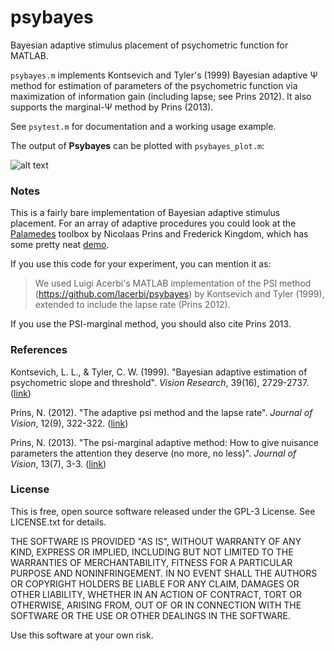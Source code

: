 # psybayes
Bayesian adaptive stimulus placement of psychometric function for MATLAB.

`psybayes.m` implements Kontsevich and Tyler's (1999) Bayesian adaptive Ψ method for estimation of parameters of the psychometric function via maximization of information gain (including lapse; see Prins 2012). It also supports the marginal-Ψ method by Prins (2013). 

See `psytest.m` for documentation and a working usage example.

The output of **Psybayes** can be plotted with `psybayes_plot.m`:

![alt text](http://luigiacerbi.com/wp-content/uploads/2016/07/psybayes_fig.png "psybayes demo")


### Notes

This is a fairly bare implementation of Bayesian adaptive stimulus placement. For an array of adaptive procedures you could look at the [Palamedes](http://www.palamedestoolbox.org/) toolbox by Nicolaas Prins and Frederick Kingdom, which has some pretty neat [demo](http://www.palamedestoolbox.org/pal_ampm_demo.html).

If you use this code for your experiment, you can mention it as:

> We used Luigi Acerbi's MATLAB implementation of the PSI method (https://github.com/lacerbi/psybayes) by Kontsevich and Tyler (1999), extended to include the lapse rate (Prins 2012).

If you use the PSI-marginal method, you should also cite Prins 2013.

### References

Kontsevich, L. L., & Tyler, C. W. (1999). "Bayesian adaptive estimation of psychometric slope and threshold". *Vision Research*, 39(16), 2729-2737. ([link](http://www.sciencedirect.com/science/article/pii/S0042698998002855))

Prins, N. (2012). "The adaptive psi method and the lapse rate". *Journal of Vision*, 12(9), 322-322. ([link](http://jov.arvojournals.org/article.aspx?articleid=2140969))

Prins, N. (2013). "The psi-marginal adaptive method: How to give nuisance parameters the attention they deserve (no more, no less)". *Journal of Vision*, 13(7), 3-3. ([link](http://jov.arvojournals.org/article.aspx?articleid=2121598))

### License

This is free, open source software released under the GPL-3 License. See LICENSE.txt for details.

THE SOFTWARE IS PROVIDED "AS IS", WITHOUT WARRANTY OF ANY KIND, EXPRESS OR IMPLIED, INCLUDING BUT NOT LIMITED TO THE WARRANTIES OF MERCHANTABILITY, FITNESS FOR A PARTICULAR PURPOSE AND NONINFRINGEMENT. IN NO EVENT SHALL THE AUTHORS OR COPYRIGHT HOLDERS BE LIABLE FOR ANY CLAIM, DAMAGES OR OTHER LIABILITY, WHETHER IN AN ACTION OF CONTRACT, TORT OR OTHERWISE, ARISING FROM, OUT OF OR IN CONNECTION WITH THE SOFTWARE OR THE USE OR OTHER DEALINGS IN THE SOFTWARE.

Use this software at your own risk.

